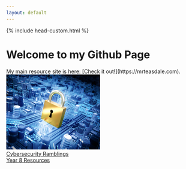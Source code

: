 ```yaml
---
layout: default
---
```

{% include head-custom.html %}
<h1>Welcome to my Github Page</h1>
My main resource site is here: [Check it out!](https://mrteasdale.com).
<div class="container">
  <div class="column">
    <a href="./cyber-security.html">
      <div class="box"><img src="./images/cysec-bg.png" width=250px height=200px></img></div>
      <div>Cybersecurity Ramblings</div>
    </a>
    <a href="./year-8.html">
      <div class="box">Year 8 Resources</div>
    </a>
  </div>
      <div class="box"></div>
  </div>
  <div class="column">
    <a href="./gcse-cs.html">
      <div class="box"></div>
    </a>
    <div class="box"></div>
    <div class="box"></div>
  </div>
</div>